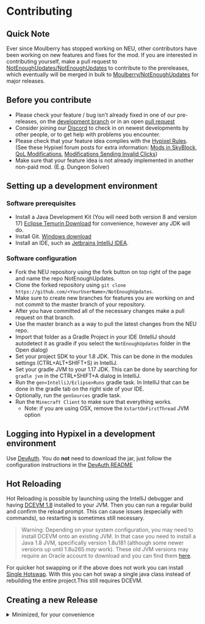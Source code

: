 # Contributing

## Quick Note
Ever since Moulberry has stopped working on NEU, other contributors have been working on new features and fixes for the mod. If you are interested in contributing yourself, make a pull request to [NotEnoughUpdates/NotEnoughUpdates](https://github.com/NotEnoughUpdates/NotEnoughUpdates) to contribute to the prereleases, which eventually will be merged in bulk to [Moulberry/NotEnoughUpdates](https://github.com/Moulberry/NotEnoughUpdates) for major releases. 

## Before you contribute

- Please check your feature / bug isn't already fixed in one of our pre-releases, on the [development branch](https://github.com/NotEnoughUpdates/NotEnoughUpdates/tree/master/) or in an open [pull request](https://github.com/NotEnoughUpdates/NotEnoughUpdates/pulls)  
- Consider joining our [Discord](https://discord.gg/moulberry) to check in on newest developments by other people, or to get help with problems you encounter.
- Please check that your feature idea complies with the [Hypixel Rules](https://hypixel.net/rules). (See these Hypixel forum posts for extra information: [Mods in SkyBlock](https://hypixel.net/threads/regarding-the-recent-announcement-with-mods-in-skyblock.4045481/), [QoL Modifications](https://hypixel.net/threads/update-to-disallowed-modifications-qol-modifications.4043482/), [Modifications Sending Invalid Clicks](https://hypixel.net/threads/update-regarding-modifications-sending-invalid-clicks.5130489/)) 
- Make sure that your feature idea is not already implemented in another non-paid mod. (E.g. Dungeon Solver)

## Setting up a development environment

### Software prerequisites

- Install a Java Development Kit (You will need both version 8 and version 17) [Eclipse Temurin Download](https://adoptium.net/temurin/releases) for convenience, however any JDK will do.
- Install Git. [Windows download](https://git-scm.com/download/win)
- Install an IDE, such as [Jetbrains IntelliJ IDEA](https://www.jetbrains.com/idea/download).

### Software configuration

- Fork the NEU repository using the fork button on top right of the page and name the repo NotEnoughUpdates.
- Clone the forked repository using `git clone https://github.com/<YourUserName>/NotEnoughUpdates`.
- Make sure to create new branches for features you are working on and not commit to the master branch of your repository.
- After you have committed all of the necessary changes make a pull request on that branch.
- Use the master branch as a way to pull the latest changes from the NEU repo.
- Import that folder as a Gradle Project in your IDE (IntelliJ should autodetect it as gradle if you select the `NotEnoughUpdates` folder in the Open dialog)
- Set your project SDK to your 1.8 JDK. This can be done in the modules settings (CTRL+ALT+SHIFT+S) in IntelliJ.
- Set your gradle JVM to your 1.17 JDK. This can be done by searching for `gradle jvm` in the CTRL+SHIFT+A dialog in IntelliJ.
- Run the `gen<IntelliJ/Eclipse>Runs` gradle task. In IntelliJ that can be done in the gradle tab on the right side of your IDE.
- Optionally, run the `genSources` gradle task.
- Run the `Minecraft Client` to make sure that everything works.
  - Note: if you are using OSX, remove the `XstartOnFirstThread` JVM option

## Logging into Hypixel in a development environment

Use [DevAuth](https://github.com/DJtheRedstoner/DevAuth). You do **not** need to download the jar, just follow the configuration instructions in the [DevAuth README](https://github.com/DJtheRedstoner/DevAuth#configuration-file)

## Hot Reloading

Hot Reloading is possible by launching using the IntelliJ debugger and having [DCEVM 1.8](https://dcevm.github.io/) installed to your JVM. Then you can run a regular build and confirm the reload prompt. This can cause issues (especially with commands), so restarting is sometimes still necessary.

> Warning: Depending on your system configuration, you may need to install DCEVM onto an existing JVM. In that case you need to install a Java 1.8 JVM, specifically version 1.8u181 (although some newer versions up until 1.8u265 *may* work). These old JVM versions may require an Oracle account to download and you can find them [here](https://www.oracle.com/java/technologies/javase/javase8-archive-downloads.html).

For quicker hot swapping or if the above does not work you can install [Single Hotswap](https://plugins.jetbrains.com/plugin/14832-single-hotswap). With this you can hot swap a single java class instead of rebuilding the entire project.This still requires DCEVM.

## Creating a new Release
<details>
<summary>Minimized, for your convenience</summary>

> **Release Types**
> 
> Right now we can create Full Releases, Pre Releases and Hotfixes.
> 
>  - A Full Release is sent to all users, regardless of update stream.
>  - A Pre Release is only sent to users who have opted into receiving beta updates.
>  - A Hotfix is only sent to users who have *not* opted into receiving beta updates. 
>       - Therefore when a bug is fixed in a hotfix update, it should *also* be fixed in a separate prerelease update.
>         On the other hand, not all bugs fixed in a prerelease update need to be also dispatched in a hotfix.

### Creating a new Full Release

> Full Releases should be bug free, feature complete, and ideally checked by not only the community, but also by Moulberry himself, if he so desires.

- Edit `NotEnoughUpdates.java` and change

```java
public static final String VERSION = "2.2.0-REL"; /* Update the VERSION name */
public static final int VERSION_ID = 20200; /* Set the VERSION_ID to match the version name like so: MAJOR * 10000 + MINOR * 100 + PATCH */
public static final int PRE_VERSION_ID = 0; /* Reset the PRE_VERSION_ID back to 0 */
public static final int HOTFIX_VERSION_ID = 0; /* Reset the HOTFIX_VERSION_ID back to 0 */
```

- Build a jar from this, either using the CI in github actions, or using `gradle remapJar` directly.
  - If building locally, make sure that all your changes are in version control so that the commit hash is set correctly (A non `dirty` jar)
- Create a github release (marked as full release). This should also simultaneously create a tag on which to base future hotfixes. 
- Edit the `update.json` in the repository and change

```json5
{
  "version": "2.1.0-REL", /* Update to match the VERSION name in java */
  "version_id": 20100, /* Update to match the VERSION_ID in java */
  "update_msg": "§7§m§l--------------------§6§l[§c§lNEU§6§l]§7§m§l--------------------\n\n§7A new version, v§6{version}§7, is now available!\n ", /* Update the version name. Remove old patch notes; Optionally add in a short new patch note. */
  "pre_version": "0.0", /* Reset to 0.0 */
  "pre_version_id": 0, /* Reset to 0 */
  "update_link": "https://github.com/NotEnoughUpdates/NotEnoughUpdates/releases/tag/<VERSIONNAME>", /* Change download link to the github release */
  "update_direct": "https://github.com/NotEnoughUpdates/NotEnoughUpdates/releases/download/<VERSIONNAME>/NotEnoughUpdates-<VERSIONNAME>.jar", /* Change direct link to a direct download link */
}
```

- Launch the game in an older version with this new repo locally to test the messages look first, then push to the central NEU repo (both `master` and `dangerous`)
- Create an announcement in discord [#neu-download](https://discord.com/channels/516977525906341928/693586404256645231).

### Creating a pre release

> Pre Releases are intended to be mostly feature complete, mostly bug free releases that either don't have enough changes to justify a new Full Release, or have outstanding PRs that are probably merged soon.

- Edit `NotEnoughUpdates.java` and change

```java
public static final String VERSION = "2.2.0-REL"; /* The VERSION name should still be the same as the latest previously released FULL release */
public static final int VERSION_ID = 20200; /* Same as VERSION name */
public static final int PRE_VERSION_ID = 1; /* Increment the PRE_VERSION_ID */
```

- Build a jar from this, either using the CI in github actions, or using `gradle remapJar` directly.
    - If building locally, make sure that all your changes are in version control so that the commit hash is set correctly (A non `dirty` jar)
- Create a github release (marked as pre release)
- Edit the `update.json` in the repository and change

```json5
{
  "version": "2.1.0-REL", /* The VERSION name should still be the same as the latest previously released FULL release */
  "version_id": 20100, /* Same as VERSION name */
  "pre_update_msg": "§7§m§l--------------------§5§l[§c§lNEU§5§l]§7§m§l--------------------\n\n§7A new pre-release, v§52.0-PRE{pre_version}§7, is now available!\n ", /* Update the version name. Remove old patch notes; Optionally add in a short new patch note. */
  "pre_version": "0.0", /* Set to a new string (preferably increase the major version every time, except for hotfixes on the prerelease stream) */
  "pre_version_id": 0, /* Set to PRE_VERSION_ID from java */
  "pre_update_link": "https://github.com/NotEnoughUpdates/NotEnoughUpdates/releases/tag/<VERSIONNAME>", /* Change download link to the github release */
  "pre_update_direct": "https://github.com/NotEnoughUpdates/NotEnoughUpdates/releases/download/<VERSIONNAME>/NotEnoughUpdates-<VERSIONNAME>.jar", /* Change direct link to a direct download link */
}
```

- Launch the game in an older version with this new repo locally to test the messages look first, then push to the central NEU repo (both `master` and `dangerous`, as some prerelease people sadly don't know how to change repo branches)
- Create an announcement in discord [#unofficial-prereleases](https://discord.com/channels/516977525906341928/837679819487313971).

### Creating a Hotfix

> Hotfixes spring off of a Full Release and intend to fix bugs and security flaws. They can, but ideally shouldn't, contain features from pre releases and are intended as a drop in replacement of the current full release of NEU. These bug fixes should ideally also be released as a prerelease in tandem with the hotfix.

- Edit `NotEnoughUpdates.java` and change

```java
public static final String VERSION = "2.2.0-REL"; /* The VERSION name should still be the same as the latest previously released FULL release */
public static final int VERSION_ID = 20200; /* Same as VERSION name */
public static final int PRE_VERSION_ID = 0; /* The PRE_VERSION_ID should still be 0 (as this is based off a full release) */
public static final int HOTFIX_VERSION_ID = 1; /* Increment the HOTFIX_VERSION_ID */
```

- Build a jar from this, either using the CI in github actions, or using `gradle remapJar` directly.
    - If building locally, make sure that all your changes are in version control so that the commit hash is set correctly (A non `dirty` jar)
- Create a github release (marked as full release)
- Edit the previous FULL release on github with a link to the new release.
- Edit the `update.json` in the repository and change

```json5
{
  "version": "2.1.0-REL", /* This version should still remain the same as the last full release */
  "version_id": 20100, /* Same as version */
  "update_msg": "§7§m§l--------------------§6§l[§c§lNEU§6§l]§7§m§l--------------------\n\n§7A new version, v§6{version}§7, is now available!\n ", /* Update the version name. Don't  remove old patch notes; Optionally add in a short new patch note. Indicate that there is a hotfix present */
  "update_link": "https://github.com/NotEnoughUpdates/NotEnoughUpdates/releases/tag/<VERSIONNAME>", /* Change download link to the github release */
  "update_direct": "https://github.com/NotEnoughUpdates/NotEnoughUpdates/releases/download/<VERSIONNAME>/NotEnoughUpdates-<VERSIONNAME>.jar", /* Change direct link to a direct download link */
}
```

- Launch the game in an older version with this new repo locally to test the messages look first, then push to the central NEU repo (both `master` and `dangerous`)
- Create an announcement in discord [#neu-download](https://discord.com/channels/516977525906341928/693586404256645231).
</details>
